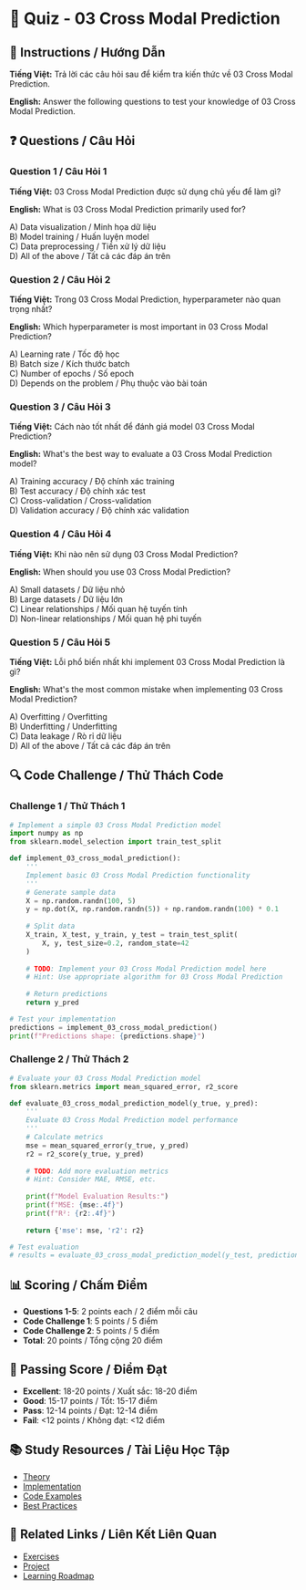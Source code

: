 # 🧠 Quiz - 03 Cross Modal Prediction

## 📝 Instructions / Hướng Dẫn

**Tiếng Việt:** Trả lời các câu hỏi sau để kiểm tra kiến thức về 03 Cross Modal Prediction.

**English:** Answer the following questions to test your knowledge of 03 Cross Modal Prediction.

## ❓ Questions / Câu Hỏi

### Question 1 / Câu Hỏi 1
**Tiếng Việt:** 03 Cross Modal Prediction được sử dụng chủ yếu để làm gì?

**English:** What is 03 Cross Modal Prediction primarily used for?

A) Data visualization / Minh họa dữ liệu  
B) Model training / Huấn luyện model  
C) Data preprocessing / Tiền xử lý dữ liệu  
D) All of the above / Tất cả các đáp án trên

### Question 2 / Câu Hỏi 2
**Tiếng Việt:** Trong 03 Cross Modal Prediction, hyperparameter nào quan trọng nhất?

**English:** Which hyperparameter is most important in 03 Cross Modal Prediction?

A) Learning rate / Tốc độ học  
B) Batch size / Kích thước batch  
C) Number of epochs / Số epoch  
D) Depends on the problem / Phụ thuộc vào bài toán

### Question 3 / Câu Hỏi 3
**Tiếng Việt:** Cách nào tốt nhất để đánh giá model 03 Cross Modal Prediction?

**English:** What's the best way to evaluate a 03 Cross Modal Prediction model?

A) Training accuracy / Độ chính xác training  
B) Test accuracy / Độ chính xác test  
C) Cross-validation / Cross-validation  
D) Validation accuracy / Độ chính xác validation

### Question 4 / Câu Hỏi 4
**Tiếng Việt:** Khi nào nên sử dụng 03 Cross Modal Prediction?

**English:** When should you use 03 Cross Modal Prediction?

A) Small datasets / Dữ liệu nhỏ  
B) Large datasets / Dữ liệu lớn  
C) Linear relationships / Mối quan hệ tuyến tính  
D) Non-linear relationships / Mối quan hệ phi tuyến

### Question 5 / Câu Hỏi 5
**Tiếng Việt:** Lỗi phổ biến nhất khi implement 03 Cross Modal Prediction là gì?

**English:** What's the most common mistake when implementing 03 Cross Modal Prediction?

A) Overfitting / Overfitting  
B) Underfitting / Underfitting  
C) Data leakage / Rò rỉ dữ liệu  
D) All of the above / Tất cả các đáp án trên

## 🔍 Code Challenge / Thử Thách Code

### Challenge 1 / Thử Thách 1
```python
# Implement a simple 03 Cross Modal Prediction model
import numpy as np
from sklearn.model_selection import train_test_split

def implement_03_cross_modal_prediction():
    '''
    Implement basic 03 Cross Modal Prediction functionality
    '''
    # Generate sample data
    X = np.random.randn(100, 5)
    y = np.dot(X, np.random.randn(5)) + np.random.randn(100) * 0.1
    
    # Split data
    X_train, X_test, y_train, y_test = train_test_split(
        X, y, test_size=0.2, random_state=42
    )
    
    # TODO: Implement your 03 Cross Modal Prediction model here
    # Hint: Use appropriate algorithm for 03 Cross Modal Prediction
    
    # Return predictions
    return y_pred

# Test your implementation
predictions = implement_03_cross_modal_prediction()
print(f"Predictions shape: {predictions.shape}")
```

### Challenge 2 / Thử Thách 2
```python
# Evaluate your 03 Cross Modal Prediction model
from sklearn.metrics import mean_squared_error, r2_score

def evaluate_03_cross_modal_prediction_model(y_true, y_pred):
    '''
    Evaluate 03 Cross Modal Prediction model performance
    '''
    # Calculate metrics
    mse = mean_squared_error(y_true, y_pred)
    r2 = r2_score(y_true, y_pred)
    
    # TODO: Add more evaluation metrics
    # Hint: Consider MAE, RMSE, etc.
    
    print(f"Model Evaluation Results:")
    print(f"MSE: {mse:.4f}")
    print(f"R²: {r2:.4f}")
    
    return {'mse': mse, 'r2': r2}

# Test evaluation
# results = evaluate_03_cross_modal_prediction_model(y_test, predictions)
```

## 📊 Scoring / Chấm Điểm

- **Questions 1-5**: 2 points each / 2 điểm mỗi câu
- **Code Challenge 1**: 5 points / 5 điểm
- **Code Challenge 2**: 5 points / 5 điểm
- **Total**: 20 points / Tổng cộng 20 điểm

## 🎯 Passing Score / Điểm Đạt

- **Excellent**: 18-20 points / Xuất sắc: 18-20 điểm
- **Good**: 15-17 points / Tốt: 15-17 điểm  
- **Pass**: 12-14 points / Đạt: 12-14 điểm
- **Fail**: <12 points / Không đạt: <12 điểm

## 📚 Study Resources / Tài Liệu Học Tập

- [Theory](./THEORY_03_cross_modal_prediction.md)
- [Implementation](./IMPLEMENTATION_03_cross_modal_prediction.md)
- [Code Examples](./CODE_EXAMPLES_03_cross_modal_prediction.md)
- [Best Practices](./BEST_PRACTICES_03_cross_modal_prediction.md)

## 🔗 Related Links / Liên Kết Liên Quan

- [Exercises](./EXERCISES_03_cross_modal_prediction.md)
- [Project](./PROJECT_03_cross_modal_prediction.md)
- [Learning Roadmap](./LEARNING_ROADMAP_03_cross_modal_prediction.md)
